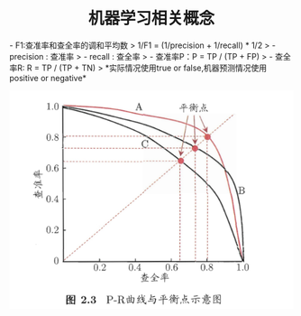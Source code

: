 <center><h1>机器学习相关概念</h1></center>
- F1:查准率和查全率的调和平均数  
> 1/F1 = (1/precision + 1/recall) * 1/2
> - precision : 查准率
> - recall : 查全率  
> - 查准率P：P = TP / (TP + FP)
> - 查全率R: R = TP / (TP + TN)
> *实际情况使用true or false,机器预测情况使用positive or negative*  

![P-R图](https://github.com/AndyHooo/ml/blob/master/img/P-R.png?raw=true)